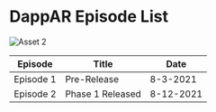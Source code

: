 <h1> DappAR Episode List </h1>

![Asset 2](https://user-images.githubusercontent.com/21232416/129479975-4fa0b785-54df-49a3-8303-04aec83ea067.png)


  |Episode|Title|Date|
  |---------|-----------|--------|
  |Episode 1|Pre-Release|8-3-2021|
  |Episode 2|Phase 1 Released|8-12-2021|
